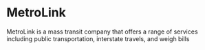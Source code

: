 # MetroLink
MetroLink is a mass transit company that offers a range of services including public transportation, interstate travels, and weigh bills
